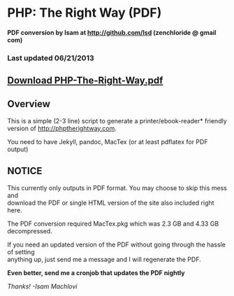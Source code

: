 # PHP: The Right Way (PDF)

#### PDF conversion by Isam at http://github.com/lsd (zenchloride @ gmail com)

### Last updated 06/21/2013 

## [Download PHP-The-Right-Way.pdf](https://github.com/lsd/php-the-right-way-pdf/raw/builder/php-the-right-way-06-21-2013.pdf)

## Overview

This is a simple (2-3 line) script to generate a printer/ebook-reader\* friendly  
version of <http://phptherightway.com>.  
  
You need to have Jekyll, pandoc, MacTex (or at least pdflatex for PDF output)  

## NOTICE  

This currently only outputs in PDF format. You may choose to skip this mess and  
download the PDF or single HTML version of the site also included right here.  
  
The PDF conversion required MacTex.pkg which was 2.3 GB and 4.33 GB decompressed.  

If you need an updated version of the PDF without going through the hassle of setting  
anything up, just send me a message and I will regenerate the PDF.  

**Even better, send me a cronjob that updates the PDF nightly**

*Thanks! -Isam Machlovi*
